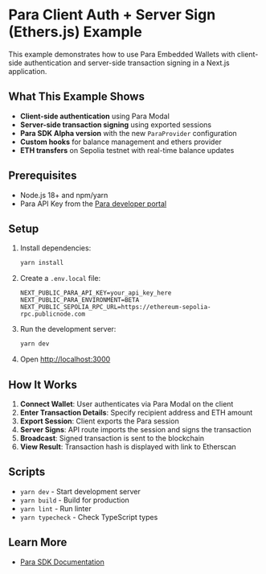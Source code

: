 # Para Client Auth + Server Sign (Ethers.js) Example

This example demonstrates how to use Para Embedded Wallets with client-side authentication and server-side transaction
signing in a Next.js application.

## What This Example Shows

- **Client-side authentication** using Para Modal
- **Server-side transaction signing** using exported sessions
- **Para SDK Alpha version** with the new `ParaProvider` configuration
- **Custom hooks** for balance management and ethers provider
- **ETH transfers** on Sepolia testnet with real-time balance updates

## Prerequisites

- Node.js 18+ and npm/yarn
- Para API Key from the [Para developer portal](https://developer.getpara.com)

## Setup

1. Install dependencies:

   ```bash
   yarn install
   ```

2. Create a `.env.local` file:

   ```env
   NEXT_PUBLIC_PARA_API_KEY=your_api_key_here
   NEXT_PUBLIC_PARA_ENVIRONMENT=BETA
   NEXT_PUBLIC_SEPOLIA_RPC_URL=https://ethereum-sepolia-rpc.publicnode.com
   ```

3. Run the development server:

   ```bash
   yarn dev
   ```

4. Open [http://localhost:3000](http://localhost:3000)

## How It Works

1. **Connect Wallet**: User authenticates via Para Modal on the client
2. **Enter Transaction Details**: Specify recipient address and ETH amount
3. **Export Session**: Client exports the Para session
4. **Server Signs**: API route imports the session and signs the transaction
5. **Broadcast**: Signed transaction is sent to the blockchain
6. **View Result**: Transaction hash is displayed with link to Etherscan

## Scripts

- `yarn dev` - Start development server
- `yarn build` - Build for production
- `yarn lint` - Run linter
- `yarn typecheck` - Check TypeScript types

## Learn More

- [Para SDK Documentation](https://docs.usepara.com)
